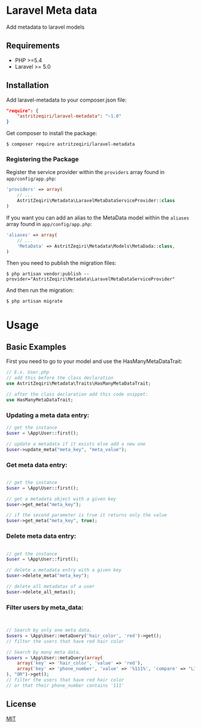 # Laravel Meta data

Add metadata to laravel models

## Requirements

- PHP >=5.4
- Laravel >= 5.0


## Installation

Add laravel-metadata to your composer.json file:

```json
"require": {
    "astritzeqiri/laravel-metadata": "~1.0"
}
```

Get composer to install the package:

```
$ composer require astritzeqiri/laravel-metadata
```

### Registering the Package

Register the service provider within the `providers` array found in `app/config/app.php`:

```php
'providers' => array(
    // ...
    AstritZeqiri\Metadata\LaravelMetaDataServiceProvider::class
)
```

If you want you can add an alias to the MetaData model within the `aliases` array found in `app/config/app.php`:


```php
'aliases' => array(
    // ...
    'MetaData' => AstritZeqiri\Metadata\Models\MetaDada::class,
)
```

Then you need to publish the migration files:

```
$ php artisan vendor:publish --provider="AstritZeqiri\Metadata\LaravelMetaDataServiceProvider"
```

And then run the migration:

```
$ php artisan migrate
```

# Usage

## Basic Examples

First you need to go to your model and use the HasManyMetaDataTrait:

```php
// E.x. User.php
// add this before the class declaration
use AstritZeqiri\Metadata\Traits\HasManyMetaDataTrait;

// after the class declaration add this code snippet:
use HasManyMetaDataTrait;
```

### Updating a meta data entry:

```php
// get the instance
$user = \App\User::first();

// update a metadata if it exists else add a new one
$user->update_meta("meta_key", "meta_value");

```

### Get meta data entry:

```php

// get the instance
$user = \App\User::first();

// get a metadata object with a given key
$user->get_meta("meta_key");

// if the second parameter is true it returns only the value
$user->get_meta("meta_key", true);
```

### Delete meta data entry:

```php

// get the instance
$user = \App\User::first();

// delete a metadata entry with a given key
$user->delete_meta("meta_key");

// delete all metadatas of a user
$user->delete_all_metas();

```


### Filter users by meta_data:

```php


// Search by only one meta data.
$users = \App\User::metaQuery('hair_color', 'red')->get();
// filter the users that have red hair color

// Search by many meta data.
$users = \App\User::metaQuery(array(
	array('key' => 'hair_color', 'value' => 'red'),
	array('key' => 'phone_number', 'value' => '%111%', 'compare' => "LIKE")
), "OR")->get();
// filter the users that have red hair color
// or that their phone_number contains '111'

```

## License
[MIT](http://opensource.org/licenses/MIT)
